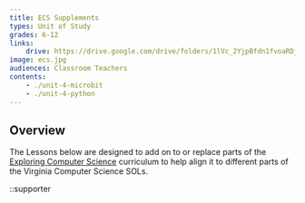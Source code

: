```yaml
---
title: ECS Supplements
types: Unit of Study
grades: 6-12
links:
    drive: https://drive.google.com/drive/folders/1lVc_2YjpBfdn1fvoaRDjFSRvkFbozkVr
image: ecs.jpg
audiences: Classroom Teachers
contents:
    - ./unit-4-microbit
    - ./unit-4-python
---
```


## Overview

The Lessons below are designed to add on to or replace parts of the [Exploring Computer Science](https://www.exploringcs.org/) curriculum to help align it to different parts of the Virginia Computer Science SOLs.

::supporter